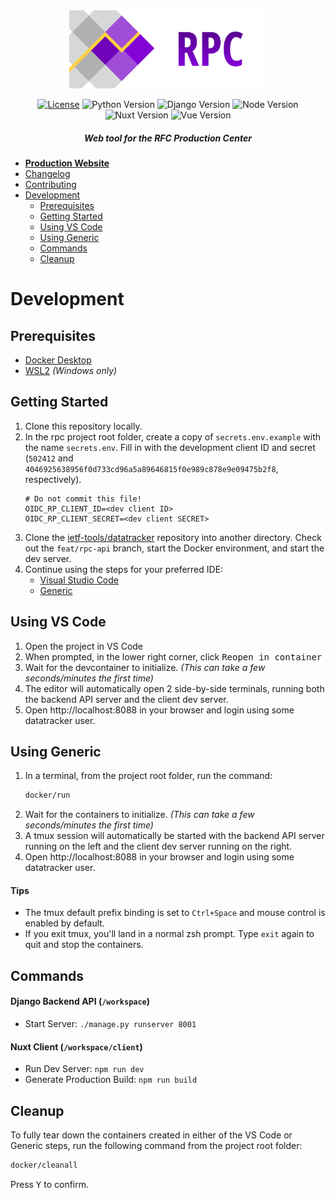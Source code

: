 <div align="center">

<img src="https://raw.githubusercontent.com/ietf-tools/common/main/assets/logos/rpc.svg" alt="RPC" height="125" />

<!-- [![Release](https://img.shields.io/github/release/ietf-tools/rpc.svg?style=flat&maxAge=300)](https://github.com/ietf-tools/rpc/releases) -->
[![License](https://img.shields.io/github/license/ietf-tools/rpc)](https://github.com/ietf-tools/rpc/blob/main/LICENSE)
![Python Version](https://img.shields.io/badge/python-3.12-blue?logo=python&logoColor=white)
![Django Version](https://img.shields.io/badge/django-5.0-teal?logo=django&logoColor=white)
![Node Version](https://img.shields.io/badge/node.js-20-green?logo=node.js&logoColor=white)
![Nuxt Version](https://img.shields.io/badge/nuxt-3-green?logo=nuxt.js&logoColor=white)
![Vue Version](https://img.shields.io/badge/vue-3-green?logo=vue.js&logoColor=white)

##### Web tool for the RFC Production Center

</div>

- [**Production Website**](https://rpc.ietf.org)
- [Changelog](https://github.com/ietf-tools/rpc/releases)
- [Contributing](https://github.com/ietf-tools/.github/blob/main/CONTRIBUTING.md)
- [Development](#development)
  - [Prerequisites](#prerequisites)
  - [Getting Started](#getting-started)
  - [Using VS Code](#using-vs-code)
  - [Using Generic](#using-generic)
  - [Commands](#commands)
  - [Cleanup](#cleanup)

# Development

## Prerequisites

- [Docker Desktop](https://www.docker.com/products/docker-desktop/)
- [WSL2](https://learn.microsoft.com/en-us/windows/wsl/install) *(Windows only)*

## Getting Started

1. Clone this repository locally.
2. In the rpc project root folder, create a copy of `secrets.env.example` with the name `secrets.env`. Fill in with the development client ID and secret (`502412` and `4046925638956f0d733cd96a5a89646815f0e989c878e9e09475b2f8`, respectively).
    ```env
    # Do not commit this file!
    OIDC_RP_CLIENT_ID=<dev client ID>
    OIDC_RP_CLIENT_SECRET=<dev client SECRET>
    ```
3. Clone the [ietf-tools/datatracker](https://github.com/ietf-tools/datatracker) repository into another directory. Check out the `feat/rpc-api` branch, start the Docker environment, and start the dev server.
4. Continue using the steps for your preferred IDE:
   - [Visual Studio Code](#using-vs-code)
   - [Generic](#using-generic)

## Using VS Code

1. Open the project in VS Code
2. When prompted, in the lower right corner, click <kbd>Reopen in container</kbd>
3. Wait for the devcontainer to initialize. *(This can take a few seconds/minutes the first time)*
4. The editor will automatically open 2 side-by-side terminals, running both the backend API server and the client dev server.
5. Open http://localhost:8088 in your browser and login using some datatracker user.

## Using Generic

1. In a terminal, from the project root folder, run the command:
    ```sh
    docker/run
    ```
2. Wait for the containers to initialize. *(This can take a few seconds/minutes the first time)*
3. A tmux session will automatically be started with the backend API server running on the left and the client dev server running on the right.
4. Open http://localhost:8088 in your browser and login using some datatracker user.

#### Tips

- The tmux default prefix binding is set to `Ctrl+Space` and mouse control is enabled by default.
- If you exit tmux, you'll land in a normal zsh prompt. Type `exit` again to quit and stop the containers.

## Commands

#### Django Backend API (`/workspace`)

- Start Server: `./manage.py runserver 8001`

#### Nuxt Client (`/workspace/client`)

- Run Dev Server: `npm run dev`
- Generate Production Build: `npm run build`

## Cleanup

To fully tear down the containers created in either of the VS Code or Generic steps, run the following command from the project root folder:
```sh
docker/cleanall
```
Press <kbd>Y</kbd> to confirm.

